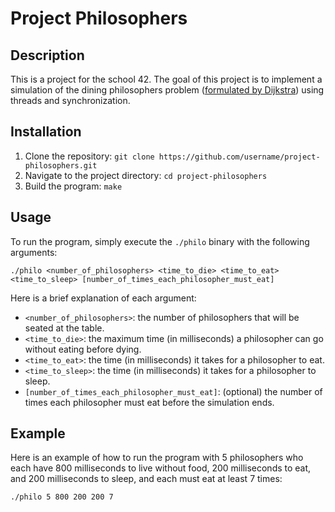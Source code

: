 # Project Philosophers

## Description
This is a project for the school 42. The goal of this project is to implement a simulation of the dining philosophers problem ([formulated by Dijkstra](https://en.wikipedia.org/wiki/Dining_philosophers_problem)) using threads and synchronization.

## Installation
1. Clone the repository: `git clone https://github.com/username/project-philosophers.git`
2. Navigate to the project directory: `cd project-philosophers`
3. Build the program: `make`

## Usage
To run the program, simply execute the `./philo` binary with the following arguments:

```shell
./philo <number_of_philosophers> <time_to_die> <time_to_eat> <time_to_sleep> [number_of_times_each_philosopher_must_eat]
```


Here is a brief explanation of each argument:

- `<number_of_philosophers>`: the number of philosophers that will be seated at the table.
- `<time_to_die>`: the maximum time (in milliseconds) a philosopher can go without eating before dying.
- `<time_to_eat>`: the time (in milliseconds) it takes for a philosopher to eat.
- `<time_to_sleep>`: the time (in milliseconds) it takes for a philosopher to sleep.
- `[number_of_times_each_philosopher_must_eat]`: (optional) the number of times each philosopher must eat before the simulation ends.

## Example
Here is an example of how to run the program with 5 philosophers who each have 800 milliseconds to live without food, 200 milliseconds to eat, and 200 milliseconds to sleep, and each must eat at least 7 times:

```shell
./philo 5 800 200 200 7
```
